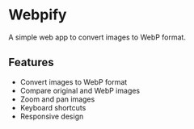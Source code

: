 # Webpify

A simple web app to convert images to WebP format.

## Features

- Convert images to WebP format
- Compare original and WebP images
- Zoom and pan images
- Keyboard shortcuts
- Responsive design

